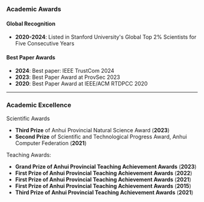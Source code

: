 ### Academic Awards

#### Global Recognition
- **2020-2024**: Listed in Stanford University's Global Top 2% Scientists for Five Consecutive Years

#### Best Paper Awards
- **2024**: Best paper: IEEE TrustCom 2024
- **2023**: Best Paper Award at ProvSec 2023
- **2020**: Best Paper Award at IEEE/ACM RTDPCC 2020


---

### Academic Excellence

Scientific Awards
- **Third Prize** of Anhui Provincial Natural Science Award (**2023**)
- **Second Prize** of Scientific and Technological Progress Award, Anhui Computer Federation (**2021**)

Teaching Awards:
- **Grand Prize of Anhui Provincial Teaching Achievement Awards** (**2023**)
- **First Prize of Anhui Provincial Teaching Achievement Awards** (**2022**)
- **First Prize of Anhui Provincial Teaching Achievement Awards** (**2021**)
- **First Prize of Anhui Provincial Teaching Achievement Awards** (**2015**)
- **Third Prize of Anhui Provincial Teaching Achievement Awards** (**2021**)